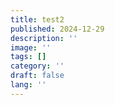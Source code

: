 ```yaml
---
title: test2
published: 2024-12-29
description: ''
image: ''
tags: []
category: ''
draft: false 
lang: ''
---
```

